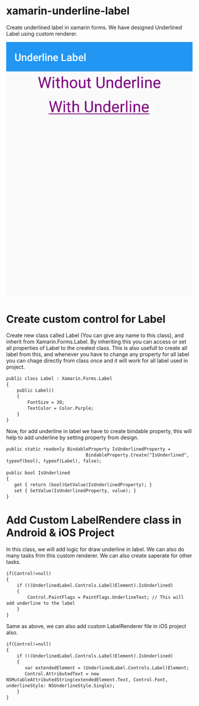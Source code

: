 # xamarin-underline-label
Create underlined label in xamarin forms. We have designed Underlined Label using custom renderer.

![alt text](Data/screenshot_android.png "android screenshot")

# Create custom control for Label
Create new class called Label (You can give any name to this class), and inherit from Xamarin.Forms.Label. By inheriting this you can access or set all properties of Label to the created class.
This is also usefull to create all label from this, and whenever you have to change any property for all label you can chage directly from class once and it will work for all label used in project.

    public class Label : Xamarin.Forms.Label
    {
        public Label()
        {
            FontSize = 30;
            TextColor = Color.Purple;
        }
    }
   
Now, for add underline in label we have to create bindable property, this will help to add underline by setting property from design.

    public static readonly BindableProperty IsUnderlinedProperty = 
                                  BindableProperty.Create("IsUnderlined", typeof(bool), typeof(Label), false);

    public bool IsUnderlined
    {
       get { return (bool)GetValue(IsUnderlinedProperty); }
       set { SetValue(IsUnderlinedProperty, value); }
    }
    
# Add Custom LabelRendere class in Android & iOS Project
In this class, we will add logic for draw underline in label. We can also do many tasks frim this custom renderer. We can also create saperate for other tasks.

    if(Control!=null)
    {
        if (((UnderlinedLabel.Controls.Label)Element).IsUnderlined) 
        {
            Control.PaintFlags = PaintFlags.UnderlineText; // This will add underline to the label
        }
    }
  
  Same as above, we can also add custom LabelRenderer file in iOS project also.
  
    if(Control!=null)
    {
        if (((UnderlinedLabel.Controls.Label)Element).IsUnderlined)
        {
           var extendedElement = (UnderlinedLabel.Controls.Label)Element;
           Control.AttributedText = new NSMutableAttributedString(extendedElement.Text, Control.Font, underlineStyle: NSUnderlineStyle.Single);
        }
    }
 
